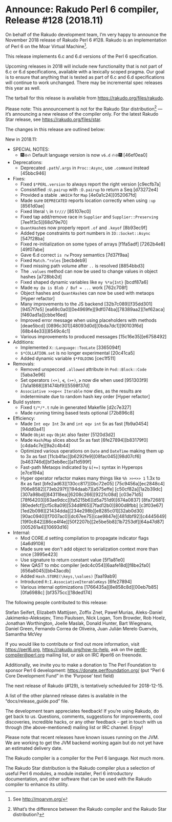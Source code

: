 # Announce: Rakudo Perl 6 compiler, Release #128 (2018.11)

On behalf of the Rakudo development team, I’m very happy to announce the
November 2018 release of Rakudo Perl 6 #128. Rakudo is an implementation of
Perl 6 on the Moar Virtual Machine[^1].

This release implements 6.c and 6.d versions of the Perl 6 specification.

Upcoming releases in 2018 will include new functionality that is not
part of 6.c or 6.d specifications, available with a lexically scoped
pragma. Our goal is to ensure that anything that is tested as part of
6.c and 6.d specifications will continue to work unchanged. There may
be incremental spec releases this year as well.

The tarball for this release is available from <https://rakudo.org/files/rakudo>.

Please note: This announcement is not for the Rakudo Star
distribution[^2] — it’s announcing a new release of the compiler
only. For the latest Rakudo Star release, see
<https://rakudo.org/files/star>.

The changes in this release are outlined below:

New in 2018.11:
  + SPECIAL NOTES:
    + 🎆❇️🔥 Default language version is now `v6.d` 🔥❇️🎆 [46ef0ea0]
  + Deprecations:
    + Deprecated `.path`/`.args` in `Proc::Async`, use `.command`
        instead [45bbc946]
  + Fixes:
    + Fixed `$*PERL.version` to always report the right version [c9ecfb7a]
    + Consistified `:U.pairup` with `:D.pairup` to return a Seq [d73272e4]
    + Provided a stable `.WHICH` for `Map` [4e0a1c24][052067fd]
    + Made sure `DEPRECATED` reports location correctly when
        using `:up` [8561d0ae]
    + Fixed literal `\` in `tr///` [85107ec0]
    + Fixed tap add/remove race in `Supplier` and `Supplier::Preserving`
        [7ee1f3c5][68d79e70]
    + `QuantHash`es now properly report `.of` and `.keyof` [8b93ec9f]
    + Added type constraints to port numbers in `IO::Socket::Async` [547f28ba]
    + Fixed re-initialization on some types of arrays [f1fa5adf]
        [7262b4e8][49f07abe]
    + Gave 6.d correct `is rw` Proxy semantics [7d37f9aa]
    + Fixed `Match.^roles` [becbdeb9]
    + Fixed missing path volume after `..` is resolved [8854bbd3]
    + The `.values` method can now be used to change values in
        object hashes [a728bb2d]
    + Fixed shaped dynamic variables like `my %*a{Int}` [bcdf87a6]
    + Made `my @a is Blob / Buf = ...` work [762c708f]
    + Object hashes and `QuantHash`es can now be used with
        metaops [Hyper refactor]
    + Many improvements to the JS backend [32b7c089][f35dd301][9457f7e5]
        [ea69c0a0][0e4969fe][9df074ba][78389aa2][1ef62aca][f460ad1a][cbbe16ed]
    + Improved error message when using placeholders with methods [deae5bcd]
        [0896c301][48093d0d][0bda7dc1][90103f6d][68b44e33][8549c4c1]
    + Various improvements to produced messages [15c16e35][e6758492]
  + Additions:
    + Implemented `X::Language::TooLate` [3365094f]
    + `$*COLLATION.set` is no longer experimental [20c41ca5]
    + Added dynamic variable `$*FOLDING` [cec1f511]
  + Removals:
    + Removed unspecced `.allowed` attribute in `Pod::Block::Code` [5aba3e96]
    + Set operators `(<+)`, `≼`, `(>+)`, `≽` now die when used [951303f9]
        [7a1a1868][81474bf9][5598f37d]
    + `Associative >>op<< Iterable` now dies, as the results are indeterminate
        due to random hash key order [Hyper refactor]
  + Build system:
    + Fixed `t/*/*.t` rule in generated Makefile [d2c7e327]
    + Made running timing based tests optional [72b896c8]
  + Efficiency:
    + Made `Int eqv Int` 3x and `int eqv int` 5x as fast [fb9a0454][94dd0a41]
    + Made `ObjAt` `eqv` `ObjAt` also faster [5120d3d2]
    + Made `Hash`/`Map` slices about 5x as fast [6fe27894][b83179f0]
        [c4da4c7e][9a2c4b44]
    + Optimized various operations on `Date` and `DateTime` making
        them up to 3x as fast [11cb4fac][b6292fe9][08fac045][98d07cf6]
        [b463746d][bf3eb8ec][a11d599f]
    + Fast-path Metaops indicated by `&[+=]` syntax in Hyperops [e7ce194a]
    + Hyper operator refactor makes many things like
        `%h >>+>> 1` 1.3x to 8x as fast [bfe2ad63][130cc817][0bc72e05]
          [75c9456a][ec2848c4][f06e8582][73eb297f][194daab7][a575effe]
          [c50cf82a][1a2b39dc][307a98bd][843118ea][6208c266][9221c08d]
          [c03e71d5][78f64203][63ae9dcc][fa5215b6][d5a751d9][674a0837]
          [8fa72681][80edefcf][cf5c8a09][534d8f65][7fad12b0][800d8fbb]
          [c3f03e67][1ed2b098][21434dda][234e298b][e8285c01][32ab0d30]
          [90ac0940][f7007ac0][dc67ee75][cae9847e][481dbf92][c4445649]
          [19f0c842][86ce4f4e][50f2207b][2e5be5b8][1b7253df][64a47d87]
          [005261a4][10693d16]
  + Internal:
    + Mod CORE.d setting compilation to propagate indicator flags [4a6d9108]
    + Made sure we don't add object to serialization context more
        than once [3995e423]
    + Use signature to return constant value [5f1a81e0]
    + New QAST to mbc compiler [edc4c054][6aafe18d][f8be2fa0][656a8045][bb43acdb]
    + Added `Hash.STORE(\keys,\values)` [faa19ab9]
    + Introduced `R:I.AssociativeIterableKeys` [6fe27894]
    + Various internal optimizations [1766435a][8e858c8d][00eb7b85][0fa6988c]
        [bf3575cc][18ded174]


The following people contributed to this release:

Stefan Seifert, Elizabeth Mattijsen, Zoffix Znet, Paweł Murias,
Aleks-Daniel Jakimenko-Aleksejev, Timo Paulssen, Nick Logan, Tom Browder,
Rob Hoelz, Jonathan Worthington, Joelle Maslak, Donald Hunter,
Bart Wiegmans, Daniel Green, Fernando Correa de Oliveira,
Juan Julián Merelo Guervós, Samantha McVey

If you would like to contribute or find out more information, visit
<https://perl6.org>, <https://rakudo.org/how-to-help>, ask on the
<perl6-compiler@perl.org> mailing list, or ask on IRC #perl6 on freenode.

Additionally, we invite you to make a donation to The Perl Foundation
to sponsor Perl 6 development: <https://donate.perlfoundation.org/>
(put “Perl 6 Core Development Fund” in the ‘Purpose’ text field)

The next release of Rakudo (#129), is tentatively scheduled for 2018-12-15.

A list of the other planned release dates is available in the
“docs/release_guide.pod” file.

The development team appreciates feedback! If you’re using Rakudo, do
get back to us. Questions, comments, suggestions for improvements, cool
discoveries, incredible hacks, or any other feedback – get in touch with
us through (the above-mentioned) mailing list or IRC channel. Enjoy!

Please note that recent releases have known issues running on the JVM.
We are working to get the JVM backend working again but do not yet have
an estimated delivery date.

[^1]: See <http://moarvm.org/>

[^2]: What’s the difference between the Rakudo compiler and the Rakudo
Star distribution?

The Rakudo compiler is a compiler for the Perl 6 language.
Not much more.

The Rakudo Star distribution is the Rakudo compiler plus a selection
of useful Perl 6 modules, a module installer, Perl 6 introductory
documentation, and other software that can be used with the Rakudo
compiler to enhance its utility.
